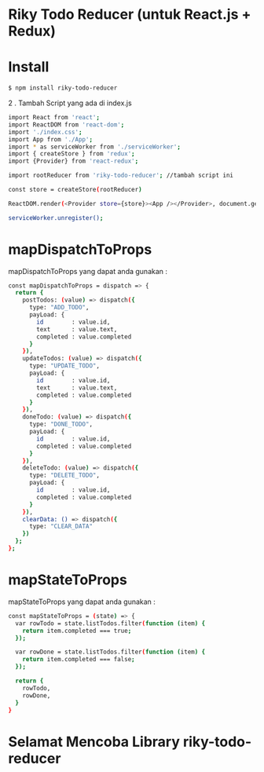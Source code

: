 # Riky Todo Reducer (untuk React.js + Redux)


# Install
```sh
$ npm install riky-todo-reducer
```

2 . Tambah Script yang ada di index.js
```sh
import React from 'react';
import ReactDOM from 'react-dom';
import './index.css';
import App from './App';
import * as serviceWorker from './serviceWorker';
import { createStore } from 'redux';
import {Provider} from 'react-redux';

import rootReducer from 'riky-todo-reducer'; //tambah script ini

const store = createStore(rootReducer)

ReactDOM.render(<Provider store={store}><App /></Provider>, document.getElementById('root'));

serviceWorker.unregister();

```

# mapDispatchToProps
mapDispatchToProps yang dapat anda gunakan :
```sh
const mapDispatchToProps = dispatch => {
  return {
    postTodos: (value) => dispatch({ 
      type: "ADD_TODO", 
      payLoad: {
        id        : value.id,
        text      : value.text,
        completed : value.completed
      }
    }),
    updateTodos: (value) => dispatch({
      type: "UPDATE_TODO",
      payLoad: {
        id        : value.id,
        text      : value.text,
        completed : value.completed
      }
    }),
    doneTodo: (value) => dispatch({
      type: "DONE_TODO",
      payLoad: {
        id        : value.id,
        completed : value.completed
      }
    }),
    deleteTodo: (value) => dispatch({
      type: "DELETE_TODO",
      payLoad: {
        id        : value.id,
        completed : value.completed
      }
    }),
    clearData: () => dispatch({
      type: "CLEAR_DATA"
    })
  };
};
```

# mapStateToProps
mapStateToProps yang dapat anda gunakan :
```sh
const mapStateToProps = (state) => {
  var rowTodo = state.listTodos.filter(function (item) {
    return item.completed === true;
  });

  var rowDone = state.listTodos.filter(function (item) {
    return item.completed === false;
  });

  return {
    rowTodo,
    rowDone,
  }
}
```

# Selamat Mencoba Library riky-todo-reducer
